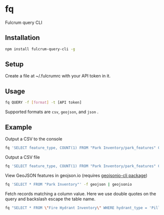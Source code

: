 # fq

Fulcrum query CLI

## Installation

```sh
npm install fulcrum-query-cli -g
```

## Setup

Create a file at ~/.fulcrumrc with your API token in it.

## Usage

```sh
fq QUERY -f [format] -t [API token]
```

Supported formats are `csv`, `geojson`, and `json` .

## Example

Output a CSV to the console

```sh
fq 'SELECT feature_type, COUNT(1) FROM "Park Inventory/park_features" GROUP BY feature_type ORDER BY COUNT(1) DESC' -f csv
```

Output a CSV file

```sh
fq 'SELECT feature_type, COUNT(1) FROM "Park Inventory/park_features" GROUP BY feature_type ORDER BY COUNT(1) DESC' -f csv > park-features-by-type.csv
```

View GeoJSON features in geojson.io (requires [geojsonio-cli package](https://github.com/mapbox/geojsonio-cli))

```sh
fq 'SELECT * FROM "Park Inventory"' -f geojson | geojsonio
```

Fetch records matching a column value. Here we use double quotes on the query and backslash escape the table name.

```sh
fq "SELECT * FROM \"Fire Hydrant Inventory\" WHERE hydrant_type = 'Pillar / Aboveground'" -f geojson | geojsonio
```
